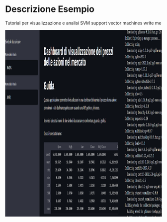 # Descrizione Esempio 

Tutorial per visualizzazione e analisi SVM support vector machines 
write me


<img src="https://github.com/bellonemauro/Tutorial_corsoIFOA2021_big/blob/main/lezione5/Tutorials/DataVisualization/screen_result_data.png"  width="1024" height="600" />

